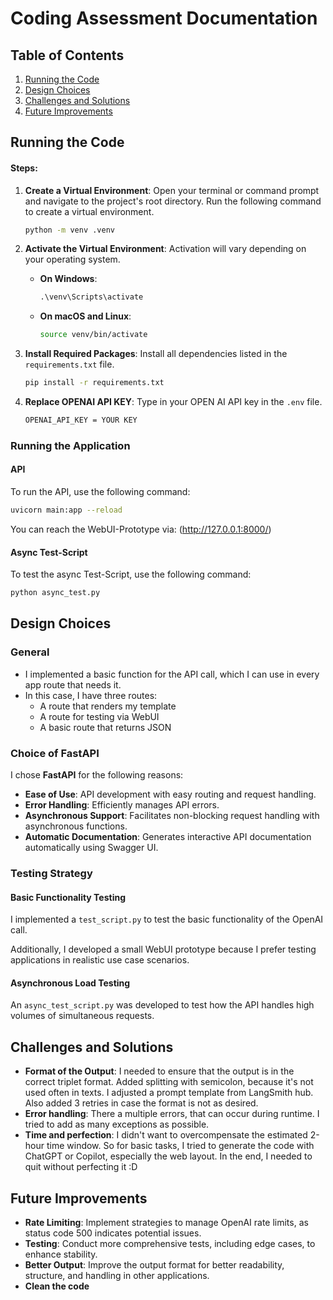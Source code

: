# Coding Assessment Documentation

## Table of Contents

1. [Running the Code](#running-the-code)
2. [Design Choices](#design-choices)
3. [Challenges and Solutions](#challenges-and-solutions)
4. [Future Improvements](#future-improvements)

## Running the Code

#### Steps:

1. **Create a Virtual Environment**: Open your terminal or command prompt and navigate to the project's root directory. Run the following command to create a virtual environment.

   ```bash
   python -m venv .venv
   ```

2. **Activate the Virtual Environment**: Activation will vary depending on your operating system.

   - **On Windows**:

     ```cmd
     .\venv\Scripts\activate
     ```

   - **On macOS and Linux**:
     ```bash
     source venv/bin/activate
     ```

3. **Install Required Packages**: Install all dependencies listed in the `requirements.txt` file.

   ```bash
   pip install -r requirements.txt
   ```

4. **Replace OPENAI API KEY**: Type in your OPEN AI API key in the `.env` file.

   ```bash
   OPENAI_API_KEY = YOUR KEY
   ```

### Running the Application

#### API

To run the API, use the following command:

```bash
uvicorn main:app --reload
```

You can reach the WebUI-Prototype via: (http://127.0.0.1:8000/)

#### Async Test-Script

To test the async Test-Script, use the following command:

```bash
python async_test.py
```

## Design Choices

### General

- I implemented a basic function for the API call, which I can use in every app route that needs it.
- In this case, I have three routes:
  - A route that renders my template
  - A route for testing via WebUI
  - A basic route that returns JSON

### Choice of FastAPI

I chose **FastAPI** for the following reasons:

- **Ease of Use**: API development with easy routing and request handling.
- **Error Handling**: Efficiently manages API errors.
- **Asynchronous Support**: Facilitates non-blocking request handling with asynchronous functions.
- **Automatic Documentation**: Generates interactive API documentation automatically using Swagger UI.

### Testing Strategy

#### Basic Functionality Testing

I implemented a `test_script.py` to test the basic functionality of the OpenAI call.

Additionally, I developed a small WebUI prototype because I prefer testing applications in realistic use case scenarios.

#### Asynchronous Load Testing

An `async_test_script.py` was developed to test how the API handles high volumes of simultaneous requests.

## Challenges and Solutions

- **Format of the Output**: I needed to ensure that the output is in the correct triplet format. Added splitting with semicolon, because it's not used often in texts. I adjusted a prompt template from LangSmith hub. Also added 3 retries in case the format is not as desired.
- **Error handling**: There a multiple errors, that can occur during runtime. I tried to add as many exceptions as possible.
- **Time and perfection**: I didn't want to overcompensate the estimated 2-hour time window. So for basic tasks, I tried to generate the code with ChatGPT or Copilot, especially the web layout. In the end, I needed to quit without perfecting it :D

## Future Improvements

- **Rate Limiting**: Implement strategies to manage OpenAI rate limits, as status code 500 indicates potential issues.
- **Testing**: Conduct more comprehensive tests, including edge cases, to enhance stability.
- **Better Output**: Improve the output format for better readability, structure, and handling in other applications.
- **Clean the code**
